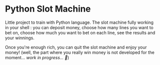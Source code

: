 # Python Slot Machine

Little project to train with Python language.
The slot machine fully working in your shell : you can deposit money, choose how many lines you want to bet on, choose how much you want to bet on each line, see the results and your winnings.

Once you're enough rich, you can quit the slot machine and enjoy your money! (well, the part where you really win money is not developed for the moment... *work in progress... 👀*)